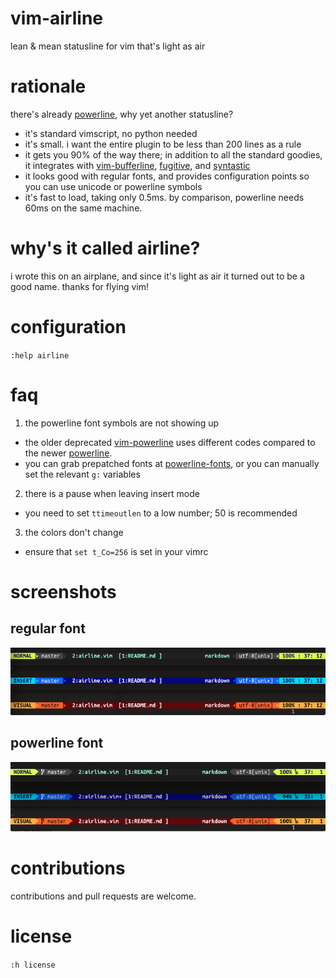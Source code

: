 # vim-airline

lean &amp; mean statusline for vim that's light as air

# rationale

there's already [powerline][b], why yet another statusline?

*  it's standard vimscript, no python needed
*  it's small.  i want the entire plugin to be less than 200 lines as a rule
*  it gets you 90% of the way there; in addition to all the standard goodies, it integrates with [vim-bufferline][f], [fugitive][d], and [syntastic][e]
*  it looks good with regular fonts, and provides configuration points so you can use unicode or powerline symbols
*  it's fast to load, taking only 0.5ms.  by comparison, powerline needs 60ms on the same machine.

# why's it called airline?

i wrote this on an airplane, and since it's light as air it turned out to be a good name.  thanks for flying vim!

# configuration

`:help airline`

# faq

1.  the powerline font symbols are not showing up
  *  the older deprecated [vim-powerline][a] uses different codes compared to the newer [powerline][b].
  *  you can grab prepatched fonts at [powerline-fonts][c], or you can manually set the relevant `g:` variables
2.  there is a pause when leaving insert mode
  *  you need to set `ttimeoutlen` to a low number; 50 is recommended
3.  the colors don't change
  *  ensure that `set t_Co=256` is set in your vimrc

# screenshots

## regular font

![img](regular.png)

## powerline font

![img](powerline.png)

# contributions

contributions and pull requests are welcome.

# license

`:h license`

[a]: https://github.com/Lokaltog/vim-powerline
[b]: https://github.com/Lokaltog/powerline
[c]: https://github.com/Lokaltog/powerline-fonts
[d]: https://github.com/tpope/vim-fugitive
[e]: https://github.com/scrooloose/syntastic
[f]: https://github.com/bling/vim-bufferline
